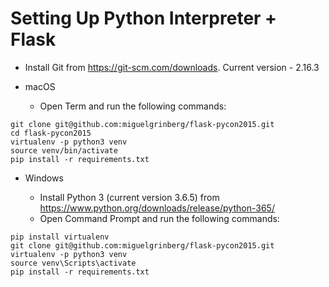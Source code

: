 # Setting Up Python Interpreter + Flask

* Install Git from https://git-scm.com/downloads. Current version - 2.16.3

* macOS

  * Open Term and run the following commands:
```
git clone git@github.com:miguelgrinberg/flask-pycon2015.git
cd flask-pycon2015
virtualenv -p python3 venv
source venv/bin/activate
pip install -r requirements.txt
```

* Windows

  * Install Python 3 (current version 3.6.5) from https://www.python.org/downloads/release/python-365/
  * Open Command Prompt and run the following commands:
```
pip install virtualenv
git clone git@github.com:miguelgrinberg/flask-pycon2015.git
virtualenv -p python3 venv
source venv\Scripts\activate
pip install -r requirements.txt
```
